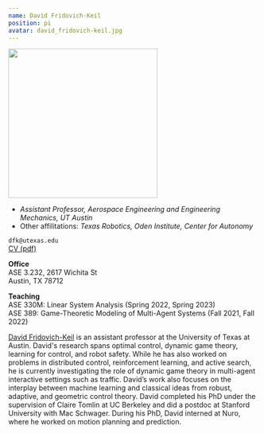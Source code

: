 ```yaml
---
name: David Fridovich-Keil
position: pi
avatar: david_fridovich-keil.jpg
---
```


<img width="300" src="{{site.baseurl}}/images/people/{{page.avatar}}" data-action="zoom">

- _Assistant Professor, Aerospace Engineering and Engineering Mechanics, UT Austin_<br>
- Other affilitations: _Texas Robotics, Oden Institute, Center for Autonomy_<br>

<i class="fa fa-envelope-o"></i> `dfk@utexas.edu`<br>
<i class="fa fa-newspaper-o"></i> [CV (pdf)](/documents/dfk_cv.pdf)

**Office**<br>
ASE 3.232, 2617 Wichita St<br>
Austin, TX 78712

**Teaching**<br>
ASE 330M: Linear System Analysis (Spring 2022, Spring 2023)<br>
ASE 389: Game-Theoretic Modeling of Multi-Agent Systems (Fall 2021, Fall 2022)

[David Fridovich-Keil](https://dfridovi.github.io/) is an assistant professor at the University of Texas at Austin. David's research spans optimal control, dynamic game theory, learning for control, and robot safety. While he has also worked on problems in distributed control, reinforcement learning, and active search, he is currently investigating the role of dynamic game theory in multi-agent interactive settings such as traffic. David’s work also focuses on the interplay between machine learning and classical ideas from robust, adaptive, and geometric control theory. David completed his PhD under the supervision of Claire Tomlin at UC Berkeley and did a postdoc at Stanford University with Mac Schwager. During his PhD, David interned at Nuro, where he worked on motion planning and prediction.
